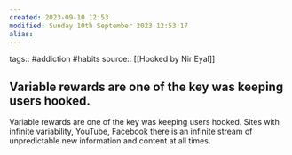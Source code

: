 ```yaml
---
created: 2023-09-10 12:53
modified: Sunday 10th September 2023 12:53:17
alias:
---
```

tags:: #addiction #habits
source:: [[Hooked by Nir Eyal]]
## Variable rewards are one of the key was keeping users hooked.

Variable rewards are one of the key was keeping users hooked. Sites with infinite variability, YouTube, Facebook there is an infinite stream of unpredictable new information and content at all times.

